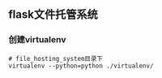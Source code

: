 ## flask文件托管系统

### 创建virtualenv
```
# file_hosting_system目录下
virtualenv --python=python ./virtualenv/
```